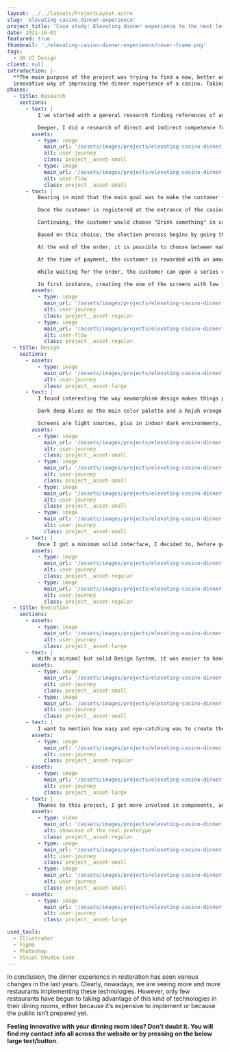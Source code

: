 ```yaml
---
layout: ../../layouts/ProjectLayout.astro
slug: 'elevating-casino-dinner-experience'
project_title: 'Case study: Elevating dinner experience to the next level'
date: 2021-10-01
featured: true
thumbnail: './elevating-casino-dinner-experience/cover-frame.png'
tags:
  - UX UI Design
client: null
introduction: |-
  **The main purpose of the project was trying to find a new, better and
  innovative way of improving the dinner experience of a casino. Taking advantage of the emerging new technologies is not just about website or mobile. It's about creating a new experience for your customers. So I decided to create a system which would allow casinos to create an interactive, easy and smart to use with what we are so use to use: touchable controls.**
phases:
  - title: Research
    sections:
      - text: |
          I've started with a general research finding references of anything that could help me to develop the product: Microsoft Windows 10 TeamOS, with its great Surface Hub for digital co-working or DigaliX, a company that provides interactive solutions for their clients and they are used to work with large screen media-size projects, for mentioning some.

          Deeper, I did a research of direct and indirect competence for analyzing pros and cons of both no matter its sector. The benefit of doing that is that you don't get closed to the same sector and instead, you have a wider range of what others are doing in different sectors than yours.
        assets:
          - type: image
            main_url: '/assets/images/projects/elevating-casino-dinner-experience/UX-phase-1.png'
            alt: user-journey
            class: project__asset-small
          - type: image
            main_url: '/assets/images/projects/elevating-casino-dinner-experience/UX-phase-2.png'
            alt: user-flow
            class: project__asset-small
      - text: |
          Bearing in mind that the main goal was to make the customer feel comfortable and enjoy a unique experience, the customer’s journey I set was the following:

          Once the customer is registered at the entrance of the casino, a profile is created. When you have a reservation created, you are assigned to a table with the number of registered members. They can freely choose which position on the table to sit in, so on the home screen they will find, among other features, a selector with their names. Otherwise, by default, the system randomly organizes a customer in every corner of the table. It's important that the waiter who accompanies the customers makes it clear that it's crucial for maintaining the experience, that each customer sits on their named positions.

          Continuing, the customer would choose "Drink something" in case of attending without an appointment or “Taste" with appointment.

          Based on this choice, the election process begins by going through different screens, with  categories to choose from Drink, Food and Dessert.

          At the end of the order, it is possible to choose between making a split payment or a single payment and inviting everyone on the table.

          At the time of payment, the customer is rewarded with an amount of credits based on the total spent, to use at the casino. This balance expires on the same day.

          While waiting for the order, the customer can open a series of applications on the entertainment screen. While waiting for your order to arrive you can only choose to order more drinks.

          In first instance, creating the one of the screens with low fidelity in a large piece of paper, really helped me to understand the size that its button should have.
        assets:
          - type: image
            main_url: '/assets/images/projects/elevating-casino-dinner-experience/inital-sketches-1.jpg'
            alt: user-journey
            class: project__asset-regular
          - type: image
            main_url: '/assets/images/projects/elevating-casino-dinner-experience/inital-sketches-2.jpg'
            alt: user-flow
            class: project__asset-regular
  - title: Design
    sections:
      - assets:
          - type: image
            main_url: '/assets/images/projects/elevating-casino-dinner-experience/real-size-wireframe.jpg'
            alt: user-journey
            class: project__asset-large
      - text: |
          I found interesting the way neumorphism design makes things pop up and lively, and I thought it would be a good resource to explore more in deep. I got inspired in futuristic colorful interfaces and in some casino mobile games.

          Dark deep blues as the main color palette and a Rajah orange for the accent color, because of the tiger from the movie Aladdin. Tigers represent leadership and dynamism, something that’s very present in gambling.

          Screens are light sources, plus in indoor dark environments, if you want to highlight some content, it’s easier to do it on dark backgrounds providing the user easier-to-find action buttons.
        assets:
          - type: image
            main_url: '/assets/images/projects/elevating-casino-dinner-experience/design-system-01.png'
            alt: user-journey
            class: project__asset-small
          - type: image
            main_url: '/assets/images/projects/elevating-casino-dinner-experience/design-system-02.png'
            alt: user-journey
            class: project__asset-small
          - type: image
            main_url: '/assets/images/projects/elevating-casino-dinner-experience/design-system-03.png'
            alt: user-journey
            class: project__asset-small
          - type: image
            main_url: '/assets/images/projects/elevating-casino-dinner-experience/design-system-04.png'
            alt: user-journey
            class: project__asset-small
      - text: |
          Once I got a minimum solid interface, I decided to, before getting started on coding, try the UI scale and the accessibility of all the elements on a large screen, a real interactive table.
        assets:
          - type: image
            main_url: '/assets/images/projects/elevating-casino-dinner-experience/real-model-test.jpg'
            alt: user-journey
            class: project__asset-regular
          - type: image
            main_url: '/assets/images/projects/elevating-casino-dinner-experience/real-model-test-2.jpg'
            alt: user-journey
            class: project__asset-regular
  - title: Execution
    sections:
      - assets:
          - type: image
            main_url: '/assets/images/projects/elevating-casino-dinner-experience/final-design-in-real-use-00.png'
            alt: user-journey
            class: project__asset-large
      - text: |
          With a minimal but solid Design System, it was easier to hand-off all the assets for the development phase. While it just required a basic functional prototype, I coded the main screen for selecting meals which is the same for both drinks and desserts so I put more effort on the UX/UI phases.
        assets:
          - type: image
            main_url: '/assets/images/projects/elevating-casino-dinner-experience/final-design-in-real-use-06.png'
            alt: user-journey
            class: project__asset-small
          - type: image
            main_url: '/assets/images/projects/elevating-casino-dinner-experience/final-design-in-real-use-01.png'
            alt: user-journey
            class: project__asset-small
      - text: |
          I want to mention how easy and eye-catching was to create the neumorphism effect with a box-shadow containing two shadows, each positioned opposite from the other, creating that pop or deep effect.
        assets:
          - type: image
            main_url: '/assets/images/projects/elevating-casino-dinner-experience/final-design-in-real-use-05.png'
            alt: user-journey
            class: project__asset-regular
      - assets:
          - type: image
            main_url: '/assets/images/projects/elevating-casino-dinner-experience/final-design-in-real-use-04.png'
            alt: user-journey
            class: project__asset-large
      - text: |
          Thanks to this project, I got more involved in components, and code-like features with the design tool Figma as well as more ways for setting CSS components in a quicker and more scalable way.
        assets:
          - type: video
            main_url: '/assets/images/projects/elevating-casino-dinner-experience/video-showcase.mp4'
            alt: showcase of the real prototype
            class: project__asset-regular
          - type: image
            main_url: '/assets/images/projects/elevating-casino-dinner-experience/final-design-in-real-use-03.png'
            alt: user-journey
            class: project__asset-small
          - type: image
            main_url: '/assets/images/projects/elevating-casino-dinner-experience/final-design-in-real-use-02.png'
            alt: user-journey
            class: project__asset-small
      - assets:
          - type: image
            main_url: '/assets/images/projects/elevating-casino-dinner-experience/cover-frame.png'
            alt: user-journey
            class: project__asset-large

used_tools:
  - Illustrator
  - Figma
  - Photoshop
  - Visual Studio Code
---
```


In conclusion, the dinner experience in restoration has seen various changes in the last years. Clearly, nowadays, we are seeing more and more restaurants implementing these technologies.
However, only few restaurants have begun to taking advantage of this kind of technologies in their dining rooms, either because it’s expensive to implement or because the public isn’t prepared yet.

**Feeling innovative with your dinning room idea? Don’t doubt it. You will find my contact info all across the website or by pressing on the below large text/button.**
